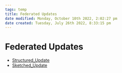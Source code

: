 ```yaml
---
tags: temp
title: Federated Updates
date modified: Monday, October 10th 2022, 2:02:27 pm
date created: Tuesday, July 26th 2022, 8:33:15 pm
---
```


# Federated Updates
- [Structured_Update](Structured_Update.md)
- [Sketched_Update](Sketched_Update.md)

